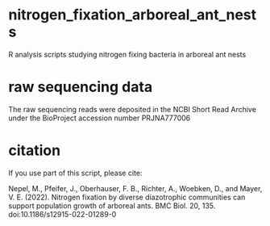 # nitrogen_fixation_arboreal_ant_nests

R analysis scripts studying nitrogen fixing bacteria in arboreal ant nests


# raw sequencing data

The raw sequencing reads were deposited in the NCBI Short Read Archive under the BioProject accession number PRJNA777006


# citation

If you use part of this script, please cite:

Nepel, M., Pfeifer, J., Oberhauser, F. B., Richter, A., Woebken, D., and Mayer, V. E. (2022). Nitrogen fixation by diverse diazotrophic communities can support population growth of arboreal ants. BMC Biol. 20, 135. doi:10.1186/s12915-022-01289-0
